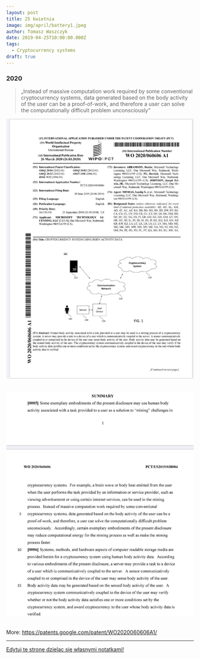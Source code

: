 ```yaml
---
layout: post
title: 25 kwietnia
image: img/april/battery1.jpeg
author: Tomasz Waszczyk
date: 2019-04-25T10:00:00.000Z
tags:
  - Cryptocurrency systems
draft: true
---
```


### 2020

> „Instead of massive computation work required by some conventional cryptocurrency systems, data generated based on the body activity of the user can be a proof-of-work, and therefore a user can solve the computationally difficult problem unconsciously”

<img src="./img/april/battery1.jpeg"><br><br>

<img src="./img/april/battery2.jpeg"><br><br>

More: https://patents.google.com/patent/WO2020060606A1/

---

<a href="https://github.com/TomaszWaszczyk/historia.waszczyk.com/edit/master/src/content/april-25.md" target="_blank">Edytuj tę stronę dzieląc się własnymi notatkami!</a>
